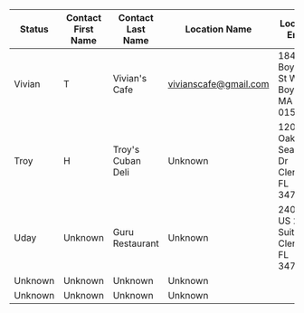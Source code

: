 Status | Contact First Name | Contact Last Name | Location Name | Location Email | Location Address | Source
------------------ | ------------------ | ----------------- | ------------- | ---------------- | ---------------- | ----------------
  | Vivian | T | Vivian's Cafe | vivianscafe@gmail.com | 184 W Boylston St West Boylston, MA 01583 | 
  | Troy | H | Troy's Cuban Deli | Unknown | 1200 Oakley Seaver Dr Clermont, FL 34711 | 
  | Uday | Unknown | Guru Restaurant | Unknown | 2400 S US 27  Suite 101 Clermont, FL 34711 | [Yelp (#1 for "Clermont FL")](https://www.yelp.com/biz/guru-restaurant-clermont)
  | Unknown | Unknown | Unknown | Unknown
  | Unknown | Unknown | Unknown | Unknown
